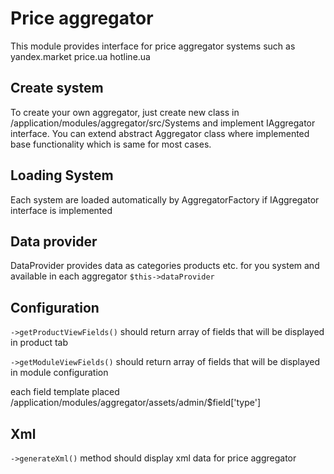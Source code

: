 # Price aggregator

This module provides interface for price aggregator systems
such as yandex.market price.ua hotline.ua

## Create system
To create your own aggregator, just create new class in
/application/modules/aggregator/src/Systems and implement IAggregator interface.
You can extend abstract Aggregator class where implemented base functionality 
which is same for most cases.

## Loading System
Each system are loaded automatically by AggregatorFactory if IAggregator interface is implemented

## Data provider
DataProvider provides data as categories products etc. for you system
and available in each aggregator ```$this->dataProvider```

## Configuration

```->getProductViewFields()``` should return array of fields that will be displayed in
product tab

```->getModuleViewFields()``` should return array of fields that will be displayed in
module configuration

each field template placed /application/modules/aggregator/assets/admin/$field['type']

## Xml
```->generateXml()``` method should display xml data for price aggregator







